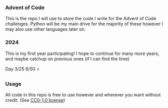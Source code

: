 ### Advent of Code
This is the repo I will use to store the code I write for the Advent of Code challenges. Python will be my main drive for the majority of these however I may also use other languages later on.

### 2024
This is my first year participating! I hope to continue for many more years, and maybe catchup on previous ones (if I can find the time)

Day 3/25 6/50 ⭐

### Usage
All code in this repo is free to use however and wherever you want without credit. (See [CC0-1.0 license](https://github.com/GeekStories/Advent-Of-Code/blob/main/LICENSE))
